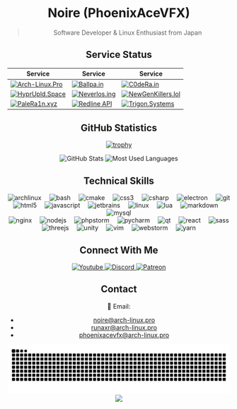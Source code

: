 <div align="center">

# Noire (PhoenixAceVFX)
> Software Developer & Linux Enthusiast from Japan

## Service Status

| Service | Service | Service |
|---------|---------|---------|
| [![Arch-Linux.Pro](https://uptime.betterstack.com/status-badges/v3/monitor/1psjj.svg)](https://status.arch-linux.pro) | [![Ballpa.in](https://uptime.betterstack.com/status-badges/v3/monitor/1psjl.svg)](https://status.arch-linux.pro) | [![C0deRa.in](https://uptime.betterstack.com/status-badges/v3/monitor/1htdf.svg)](https://status.arch-linux.pro) |
| [![HyprUpld.Space](https://uptime.betterstack.com/status-badges/v3/monitor/1tg12.svg)](https://status.arch-linux.pro) | [![Neverlos.ing](https://uptime.betterstack.com/status-badges/v3/monitor/1psjm.svg)](https://status.arch-linux.pro) | [![NewGenKillers.lol](https://uptime.betterstack.com/status-badges/v3/monitor/1pt55.svg)](https://status.arch-linux.pro) |
| [![PaleRa1n.xyz](https://uptime.betterstack.com/status-badges/v3/monitor/1psjn.svg)](https://status.arch-linux.pro) | [![Redline API](https://uptime.betterstack.com/status-badges/v3/monitor/1jo77.svg)](https://status.arch-linux.pro) | [![Trigon.Systems](https://uptime.betterstack.com/status-badges/v3/monitor/1htdw.svg)](https://status.arch-linux.pro) |

## GitHub Statistics
[![trophy](https://github-profile-trophy.vercel.app/?username=PhoenixAceVFX&theme=radical&row=1&column=5&no-frame=true)](https://github.com/ryo-ma/github-profile-trophy)

<div>
  <img src="https://github-readme-stats.vercel.app/api?username=phoenixacevfx&hide_title=false&hide_rank=false&show_icons=true&include_all_commits=true&count_private=true&disable_animations=false&theme=dracula&locale=en&hide_border=false" height="150" alt="GitHub Stats" />
  <img src="https://github-readme-stats.vercel.app/api/top-langs?username=phoenixacevfx&locale=en&hide_title=false&layout=compact&card_width=320&langs_count=5&theme=dracula&hide_border=false" height="150" alt="Most Used Languages" />
</div>

## Technical Skills

<div align="center">
  <img src="https://cdn.jsdelivr.net/gh/devicons/devicon/icons/archlinux/archlinux-original.svg" height="40" alt="archlinux" title="Arch Linux" />
  <img width="10" />
  <img src="https://cdn.jsdelivr.net/gh/devicons/devicon/icons/bash/bash-original.svg" height="40" alt="bash" title="Bash" />
  <img width="10" />
  <img src="https://cdn.jsdelivr.net/gh/devicons/devicon/icons/cmake/cmake-original.svg" height="40" alt="cmake" title="CMake" />
  <img width="10" />
  <img src="https://cdn.jsdelivr.net/gh/devicons/devicon/icons/css3/css3-original.svg" height="40" alt="css3" title="CSS3" />
  <img width="10" />
  <img src="https://cdn.jsdelivr.net/gh/devicons/devicon/icons/csharp/csharp-original.svg" height="40" alt="csharp" title="C#" />
  <img width="10" />
  <img src="https://cdn.jsdelivr.net/gh/devicons/devicon/icons/electron/electron-original.svg" height="40" alt="electron" title="Electron" />
  <img width="10" />
  <img src="https://cdn.jsdelivr.net/gh/devicons/devicon/icons/git/git-original.svg" height="40" alt="git" title="Git" />
</div>

<div align="center">
  <img src="https://cdn.jsdelivr.net/gh/devicons/devicon/icons/html5/html5-original.svg" height="40" alt="html5" title="HTML5" />
  <img width="10" />
  <img src="https://cdn.jsdelivr.net/gh/devicons/devicon/icons/javascript/javascript-original.svg" height="40" alt="javascript" title="JavaScript" />
  <img width="10" />
  <img src="https://cdn.jsdelivr.net/gh/devicons/devicon/icons/jetbrains/jetbrains-original.svg" height="40" alt="jetbrains" title="JetBrains" />
  <img width="10" />
  <img src="https://cdn.jsdelivr.net/gh/devicons/devicon/icons/linux/linux-original.svg" height="40" alt="linux" title="Linux" />
  <img width="10" />
  <img src="https://cdn.jsdelivr.net/gh/devicons/devicon/icons/lua/lua-original.svg" height="40" alt="lua" title="Lua" />
  <img width="10" />
  <img src="https://cdn.jsdelivr.net/gh/devicons/devicon/icons/markdown/markdown-original.svg" height="40" alt="markdown" title="Markdown" />
  <img width="10" />
  <img src="https://cdn.jsdelivr.net/gh/devicons/devicon/icons/mysql/mysql-original.svg" height="40" alt="mysql" title="MySQL" />
</div>

<div align="center">
  <img src="https://cdn.jsdelivr.net/gh/devicons/devicon/icons/nginx/nginx-original.svg" height="40" alt="nginx" title="Nginx" />
  <img width="10" />
  <img src="https://cdn.jsdelivr.net/gh/devicons/devicon/icons/nodejs/nodejs-original.svg" height="40" alt="nodejs" title="Node.js" />
  <img width="10" />
  <img src="https://cdn.jsdelivr.net/gh/devicons/devicon/icons/phpstorm/phpstorm-original.svg" height="40" alt="phpstorm" title="PhpStorm" />
  <img width="10" />
  <img src="https://cdn.jsdelivr.net/gh/devicons/devicon/icons/pycharm/pycharm-original.svg" height="40" alt="pycharm" title="PyCharm" />
  <img width="10" />
  <img src="https://cdn.jsdelivr.net/gh/devicons/devicon/icons/qt/qt-original.svg" height="40" alt="qt" title="Qt" />
  <img width="10" />
  <img src="https://cdn.jsdelivr.net/gh/devicons/devicon/icons/react/react-original.svg" height="40" alt="react" title="React" />
  <img width="10" />
  <img src="https://cdn.jsdelivr.net/gh/devicons/devicon/icons/sass/sass-original.svg" height="40" alt="sass" title="Sass" />
</div>

<div align="center">
  <img src="https://cdn.jsdelivr.net/gh/devicons/devicon/icons/threejs/threejs-original.svg" height="40" alt="threejs" title="Three.js" />
  <img width="10" />
  <img src="https://cdn.jsdelivr.net/gh/devicons/devicon/icons/unity/unity-original.svg" height="40" alt="unity" title="Unity" />
  <img width="10" />
  <img src="https://cdn.jsdelivr.net/gh/devicons/devicon/icons/vim/vim-original.svg" height="40" alt="vim" title="Vim" />
  <img width="10" />
  <img src="https://cdn.jsdelivr.net/gh/devicons/devicon/icons/webstorm/webstorm-original.svg" height="40" alt="webstorm" title="WebStorm" />
  <img width="10" />
  <img src="https://cdn.jsdelivr.net/gh/devicons/devicon/icons/yarn/yarn-original.svg" height="40" alt="yarn" title="Yarn" />
</div>

## Connect With Me

<div align="center">
  <a href="https://youtube.com/@PhoenixAceVFX" target="_blank">
    <img src="https://img.shields.io/static/v1?message=Youtube&logo=youtube&label=&color=FF0000&logoColor=white&labelColor=&style=for-the-badge" height="35" alt="Youtube" />
  </a>
  <a href="https://discord.com/users/1016895892055396484" target="_blank">
    <img src="https://img.shields.io/static/v1?message=Discord&logo=discord&label=&color=7289DA&logoColor=white&labelColor=&style=for-the-badge" height="35" alt="Discord" />
  </a>
  <a href="https://patreon.com/PhoenixAceVFX" target="_blank">
    <img src="https://img.shields.io/static/v1?message=Patreon&logo=patreon&label=&color=F96854&logoColor=white&labelColor=&style=for-the-badge" height="35" alt="Patreon" />
  </a>
</div>

## Contact
📧 Email:
- noire@arch-linux.pro
- runaxr@arch-linux.pro
- phoenixacevfx@arch-linux.pro

<img src="https://raw.githubusercontent.com/phoenixacevfx/phoenixacevfx/output/snake.svg" alt="Snake animation" />

<img src="https://count.getloli.com/@PhoenixAceVFX?name=PhoenixAceVFX&theme=booru-touhoulat&padding=7&offset=0&align=center&scale=1&pixelated=1&darkmode=auto">

</div>

